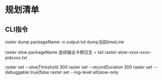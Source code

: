 # 规划清单


## CLI指令

raster dump packageName -o output.txt   dump当前timeLine

raster slow packageName    连续输出卡顿日志
   = tail raster-slow-xxxx-xxxx-pidxxxx.txt

raster set --slowThreshold  300
raster set --recordDuration 300
raster set --debuggable true|false
raster set --log-level all|slow-only


